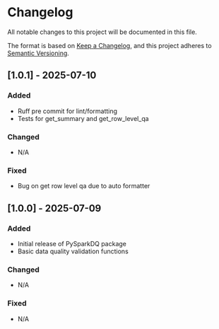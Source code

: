 # Changelog

All notable changes to this project will be documented in this file.

The format is based on [Keep a Changelog](https://keepachangelog.com/en/1.0.0/),
and this project adheres to [Semantic Versioning](https://semver.org/spec/v2.0.0.html).

## [1.0.1] - 2025-07-10
### Added
- Ruff pre commit for lint/formatting
- Tests for get_summary and get_row_level_qa

### Changed
- N/A

### Fixed
- Bug on get row level qa due to auto formatter

## [1.0.0] - 2025-07-09
### Added
- Initial release of PySparkDQ package
- Basic data quality validation functions

### Changed
- N/A

### Fixed
- N/A